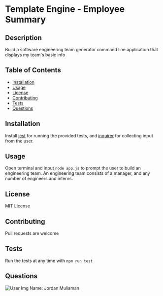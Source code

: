 # Template Engine - Employee Summary

## Description
Build a software engineering team generator command line application that displays my team's basic info

## Table of Contents
  * [Installation](#installation)
  * [Usage](#usage)
  * [License](#license)
  * [Contributing](#contributing)
  * [Tests](#tests)
  * [Questions](#questions)
    
## Installation
Install [jest](https://jestjs.io/) for running the provided tests, and [inquirer](https://www.npmjs.com/package/inquirer) for collecting input from the user.

## Usage
Open terminal and input `node app.js` to prompt the user to build an engineering team. An engineering team consists of a manager, and any number of engineers and interns.

## License
MIT License

## Contributing
Pull requests are welcome

## Tests
Run the tests at any time with `npm run test`

## Questions
![User Img](https://avatars2.githubusercontent.com/u/62527732?v=4) 
Name: Jordan Muliaman